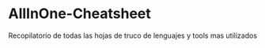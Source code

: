 # AllInOne-Cheatsheet
Recopilatorio de todas las hojas de truco de lenguajes y tools mas utilizados
